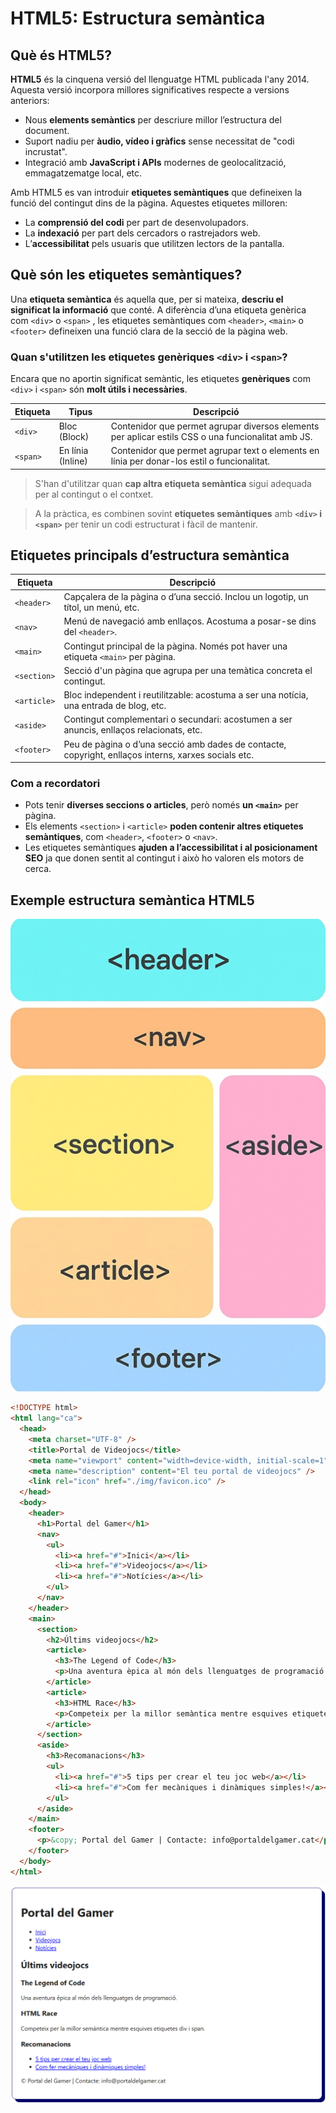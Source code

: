 # HTML5: Estructura semàntica

## Què és HTML5?

**HTML5** és la cinquena versió del llenguatge HTML publicada l'any 2014. Aquesta versió incorpora millores significatives respecte a versions anteriors:

- Nous **elements semàntics** per descriure millor l’estructura del document.
- Suport nadiu per **àudio, vídeo i gràfics** sense necessitat de "codi incrustat".
- Integració amb **JavaScript i APIs** modernes de geolocalització, emmagatzematge local, etc.

Amb HTML5 es van introduir **etiquetes semàntiques** que defineixen la funció del contingut dins de la pàgina. Aquestes etiquetes milloren:

- La **comprensió del codi** per part de desenvolupadors.
- La **indexació** per part dels cercadors o rastrejadors web.
- L’**accessibilitat** pels usuaris que utilitzen lectors de la pantalla.

## Què són les etiquetes semàntiques?

Una **etiqueta semàntica** és aquella que, per si mateixa, **descriu el significat la informació** que conté. A diferència d’una etiqueta genèrica com `<div>` o `<span>` , les etiquetes semàntiques com `<header>`, `<main>` o `<footer>` defineixen una funció clara de la secció de la pàgina web.

### Quan s'utilitzen les etiquetes genèriques `<div>` i `<span>`?

Encara que no aportin significat semàntic, les etiquetes **genèriques** com `<div>` i `<span>` són **molt útils i necessàries**.

| Etiqueta  | Tipus            | Descripció                                                                                         |
|-----------|------------------|----------------------------------------------------------------------------------------------------|
| `<div>`   | Bloc (Block)     | Contenidor que permet agrupar diversos elements per aplicar estils CSS o una funcionalitat amb JS. |
| `<span>`  | En línia (Inline)| Contenidor que permet agrupar text o elements en línia per donar-los estil o funcionalitat.        |

> S'han d'utilitzar quan **cap altra etiqueta semàntica** sigui adequada per al contingut o el contxet.

> A la pràctica, es combinen sovint **etiquetes semàntiques** amb **`<div>` i `<span>`** per tenir un codi estructurat i fàcil de mantenir.

## Etiquetes principals d’estructura semàntica

| Etiqueta    | Descripció                                                                               |
| ----------- | ---------------------------------------------------------------------------------------- |
| `<header>`  | Capçalera de la pàgina o d’una secció. Inclou un logotip, un títol, un menú, etc.        |
| `<nav>`     | Menú de navegació amb enllaços. Acostuma a posar-se dins del `<header>`.                 |
| `<main>`    | Contingut principal de la pàgina. Només pot haver una etiqueta `<main>` per pàgina.      |
| `<section>` | Secció d'un pàgina que agrupa per una temàtica concreta el contingut.                    |
| `<article>` | Bloc independent i reutilitzable: acostuma a ser una notícia, una entrada de blog, etc.  |
| `<aside>`   | Contingut complementari o secundari: acostumen a ser anuncis, enllaços relacionats, etc. |
| `<footer>`  | Peu de pàgina o d’una secció amb dades de contacte, copyright, enllaços interns, xarxes socials etc.|

### Com a recordatori

- Pots tenir **diverses seccions o articles**, però només **un `<main>`** per pàgina.
- Els elements `<section>` i `<article>` **poden contenir altres etiquetes semàntiques**, com `<header>`, `<footer>` o `<nav>`.
- Les etiquetes semàntiques **ajuden a l’accessibilitat i al posicionament SEO** ja que donen sentit al contingut i això ho valoren els motors de cerca.

## Exemple estructura semàntica HTML5

![Estructura HTML5](./img/estructura-semantica-html5.jpg)

```html
<!DOCTYPE html>
<html lang="ca">
  <head>
    <meta charset="UTF-8" />
    <title>Portal de Videojocs</title>
    <meta name="viewport" content="width=device-width, initial-scale=1" />
    <meta name="description" content="El teu portal de videojocs" />
    <link rel="icon" href="./img/favicon.ico" />
  </head>
  <body>
    <header>
      <h1>Portal del Gamer</h1>
      <nav>
        <ul>
          <li><a href="#">Inici</a></li>
          <li><a href="#">Videojocs</a></li>
          <li><a href="#">Notícies</a></li>
        </ul>
      </nav>
    </header>
    <main>
      <section>
        <h2>Últims videojocs</h2>
        <article>
          <h3>The Legend of Code</h3>
          <p>Una aventura èpica al món dels llenguatges de programació.</p>
        </article>
        <article>
          <h3>HTML Race</h3>
          <p>Competeix per la millor semàntica mentre esquives etiquetes div i span.</p>
        </article>
      </section>
      <aside>
        <h3>Recomanacions</h3>
        <ul>
          <li><a href="#">5 tips per crear el teu joc web</a></li>
          <li><a href="#">Com fer mecàniques i dinàmiques simples!</a></li>
        </ul>
      </aside>
    </main>
    <footer>
      <p>&copy; Portal del Gamer | Contacte: info@portaldelgamer.cat</p>
    </footer>
  </body>
</html>
```

![Esturctura Semàntica Render](./img/estructura_semantica_render.png)
